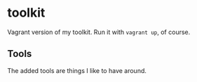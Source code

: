 # toolkit
Vagrant version of my toolkit. Run it with `vagrant up`, of course.

## Tools
The added tools are things I like to have around.
